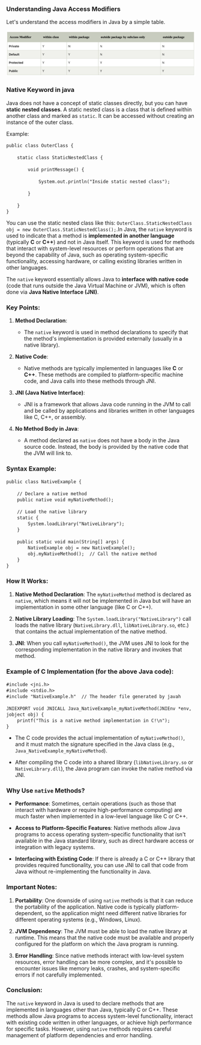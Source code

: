 ### Understanding Java Access Modifiers

Let's understand the access modifiers in Java by a simple table.


![](accessModifiers.png)


### Native Keyword in java

Java does not have a concept of static classes directly, but you can have **static nested classes**. A static nested class is a class that is defined within another class and marked as `static`. It can be accessed without creating an instance of the outer class.

Example:
```
public class OuterClass {

    static class StaticNestedClass {

        void printMessage() {

            System.out.println("Inside static nested class");

        }

    }
}
```

You can use the static nested class like this: `OuterClass.StaticNestedClass obj = new OuterClass.StaticNestedClass();`.In Java, the `native` keyword is used to indicate that a method is **implemented in another language** (typically **C** or **C++**) and not in Java itself. This keyword is used for methods that interact with system-level resources or perform operations that are beyond the capability of Java, such as operating system-specific functionality, accessing hardware, or calling existing libraries written in other languages.

The `native` keyword essentially allows Java to **interface with native code** (code that runs outside the Java Virtual Machine or JVM), which is often done via **Java Native Interface (JNI)**.

### Key Points:

1.  **Method Declaration**:

    -   The `native` keyword is used in method declarations to specify that the method's implementation is provided externally (usually in a native library).
2.  **Native Code**:

    -   Native methods are typically implemented in languages like **C** or **C++**. These methods are compiled to platform-specific machine code, and Java calls into these methods through JNI.
3.  **JNI (Java Native Interface)**:

    -   JNI is a framework that allows Java code running in the JVM to call and be called by applications and libraries written in other languages like C, C++, or assembly.
4.  **No Method Body in Java**:

    -   A method declared as `native` does not have a body in the Java source code. Instead, the body is provided by the native code that the JVM will link to.

### Syntax Example:

```
public class NativeExample {

    // Declare a native method
    public native void myNativeMethod();

    // Load the native library
    static {
        System.loadLibrary("NativeLibrary");
    }

    public static void main(String[] args) {
        NativeExample obj = new NativeExample();
        obj.myNativeMethod();  // Call the native method
    }
}

```

### How It Works:

1.  **Native Method Declaration**: The `myNativeMethod` method is declared as `native`, which means it will not be implemented in Java but will have an implementation in some other language (like C or C++).

2.  **Native Library Loading**: The `System.loadLibrary("NativeLibrary")` call loads the native library (`NativeLibrary.dll`, `libNativeLibrary.so`, etc.) that contains the actual implementation of the native method.

3.  **JNI**: When you call `myNativeMethod()`, the JVM uses JNI to look for the corresponding implementation in the native library and invokes that method.

### Example of C Implementation (for the above Java code):

```
#include <jni.h>
#include <stdio.h>
#include "NativeExample.h"  // The header file generated by javah

JNIEXPORT void JNICALL Java_NativeExample_myNativeMethod(JNIEnv *env, jobject obj) {
    printf("This is a native method implementation in C!\n");
}

```

-   The C code provides the actual implementation of `myNativeMethod()`, and it must match the signature specified in the Java class (e.g., `Java_NativeExample_myNativeMethod`).

-   After compiling the C code into a shared library (`libNativeLibrary.so` or `NativeLibrary.dll`), the Java program can invoke the native method via JNI.

### Why Use `native` Methods?

-   **Performance**: Sometimes, certain operations (such as those that interact with hardware or require high-performance computing) are much faster when implemented in a low-level language like C or C++.

-   **Access to Platform-Specific Features**: Native methods allow Java programs to access operating system-specific functionality that isn't available in the Java standard library, such as direct hardware access or integration with legacy systems.

-   **Interfacing with Existing Code**: If there is already a C or C++ library that provides required functionality, you can use JNI to call that code from Java without re-implementing the functionality in Java.

### Important Notes:

1.  **Portability**: One downside of using `native` methods is that it can reduce the portability of the application. Native code is typically platform-dependent, so the application might need different native libraries for different operating systems (e.g., Windows, Linux).

2.  **JVM Dependency**: The JVM must be able to load the native library at runtime. This means that the native code must be available and properly configured for the platform on which the Java program is running.

3.  **Error Handling**: Since native methods interact with low-level system resources, error handling can be more complex, and it's possible to encounter issues like memory leaks, crashes, and system-specific errors if not carefully implemented.

### Conclusion:

The `native` keyword in Java is used to declare methods that are implemented in languages other than Java, typically C or C++. These methods allow Java programs to access system-level functionality, interact with existing code written in other languages, or achieve high performance for specific tasks. However, using `native` methods requires careful management of platform dependencies and error handling.
